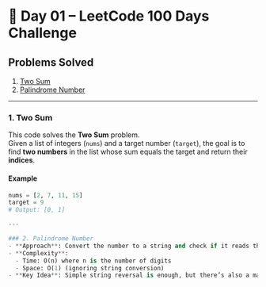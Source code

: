 # 📅 Day 01 – LeetCode 100 Days Challenge

## Problems Solved
1. [Two Sum](https://leetcode.com/problems/two-sum/)  
2. [Palindrome Number](https://leetcode.com/problems/palindrome-number/)

---


### 1. Two Sum


This code solves the **Two Sum** problem.  
Given a list of integers (`nums`) and a target number (`target`), the goal is to find **two numbers** in the list whose sum equals the target and return their **indices**.

#### Example

```python
nums = [2, 7, 11, 15]
target = 9
# Output: [0, 1]

---

### 2. Palindrome Number
- **Approach**: Convert the number to a string and check if it reads the same forwards and backwards.  
- **Complexity**:  
  - Time: O(n) where n is the number of digits  
  - Space: O(1) (ignoring string conversion)  
- **Key Idea**: Simple string reversal is enough, but there’s also a math-based approach without string conversion.
